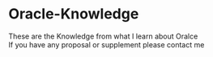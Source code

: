 # Oracle-Knowledge
These are the Knowledge from what I learn about Oralce   
If you have any proposal or supplement please contact me
